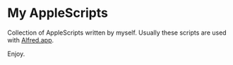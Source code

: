 My AppleScripts
===============

Collection of AppleScripts written by myself. Usually these scripts are used with [Alfred.app](http://www.alfredapp.com/).

Enjoy.
